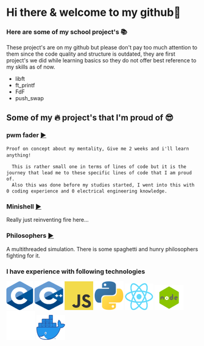 # Hi there & welcome to my github👋

### Here are some of my school project's 📚
These project's are on my github but please don't pay too much attention to them
since the code quality and structure is outdated, they are first project's we did
while learning basics so they do not offer best reference to my skills as of now.
- libft
- ft_printf
- FdF
- push_swap

## Some of my 🔥 project's that I'm proud of 😎
### pwm fader [▶️](https://github.com/joonasmykkanen/pwm_fader)
`Proof on concept about my mentality, Give me 2 weeks and i'll learn anything!`
```
  This is rather small one in terms of lines of code but it is the journey that lead me to these specific lines of code that I am proud of.
  Also this was done before my studies started, I went into this with 0 coding experience and 0 electrical engineering knowledge.
```

### Minishell [▶️](https://github.com/joonasmykkanen/minishell)
Really just reinventing fire here...

### Philosophers [▶️](https://github.com/joonasmykkanen/philosophers)
A multithreaded simulation. There is some spaghetti and hunry philosophers fighting for it.

### I have experience with following technologies
<img src="./C_Logo.png?raw=true" width="70" height="75"> <img src="./CPlusPlus.svg?raw=true" width="75" height="75">
<img src="./JS.svg" width="75" height="75"> <img src="./Python.svg?raw=true" width="75" height="75">
<img src="./React-icon.svg.png?raw=true" width="75" height="70"> <img src="./node.png?raw=true" width="75" height="65">
<img src="./Git-Icon-White.png?raw=true" width="75" height="75"> <img src="./Moby-logo.png?raw=true" width="75" height="65">
